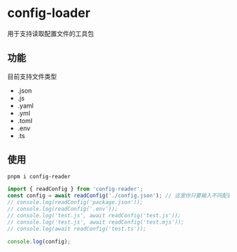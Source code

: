 # config-loader

用于支持读取配置文件的工具包

## 功能

目前支持文件类型

- .json
- .js
- .yaml
- .yml
- .toml
- .env
- .ts

## 使用

```bash
pnpm i config-reader
```

```ts
import { readConfig } from 'config-reader';
const config = await readConfig('./config.json'); // 这里你只要输入不同配置文件的路径即可
// console.log(readConfig('package.json'));
// console.log(readConfig('.env'));
// console.log('test.js', await readConfig('test.js'));
// console.log('test.js', await readConfig('test.mjs'));
// console.log(await readConfig('test.ts'));

console.log(config);
```
